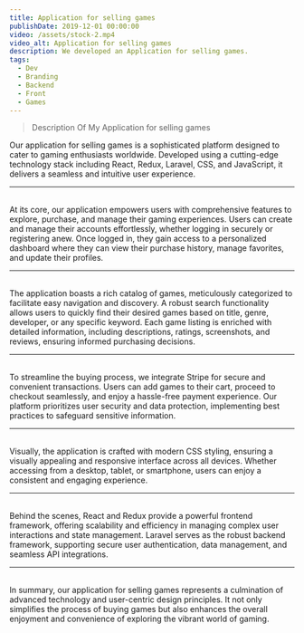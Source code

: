 ```yaml
---
title: Application for selling games
publishDate: 2019-12-01 00:00:00
video: /assets/stock-2.mp4
video_alt: Application for selling games
description: We developed an Application for selling games.
tags:
  - Dev
  - Branding
  - Backend
  - Front
  - Games
---
```

>Description Of My Application for selling games

Our application for selling games is a sophisticated platform designed to cater to gaming enthusiasts worldwide. Developed using a cutting-edge technology stack including React, Redux, Laravel, CSS, and JavaScript, it delivers a seamless and intuitive user experience. 
<hr>
<br>
At its core, our application empowers users with comprehensive features to explore, purchase, and manage their gaming experiences. Users can create and manage their accounts effortlessly, whether logging in securely or registering anew. Once logged in, they gain access to a personalized dashboard where they can view their purchase history, manage favorites, and update their profiles.
<hr>
<br>
The application boasts a rich catalog of games, meticulously categorized to facilitate easy navigation and discovery. A robust search functionality allows users to quickly find their desired games based on title, genre, developer, or any specific keyword. Each game listing is enriched with detailed information, including descriptions, ratings, screenshots, and reviews, ensuring informed purchasing decisions.
<hr>
<br>
To streamline the buying process, we integrate Stripe for secure and convenient transactions. Users can add games to their cart, proceed to checkout seamlessly, and enjoy a hassle-free payment experience. Our platform prioritizes user security and data protection, implementing best practices to safeguard sensitive information.
<hr>
<br>
Visually, the application is crafted with modern CSS styling, ensuring a visually appealing and responsive interface across all devices. Whether accessing from a desktop, tablet, or smartphone, users can enjoy a consistent and engaging experience.
<hr>
<br>
Behind the scenes, React and Redux provide a powerful frontend framework, offering scalability and efficiency in managing complex user interactions and state management. Laravel serves as the robust backend framework, supporting secure user authentication, data management, and seamless API integrations.
<hr>
<br>
In summary, our application for selling games represents a culmination of advanced technology and user-centric design principles. It not only simplifies the process of buying games but also enhances the overall enjoyment and convenience of exploring the vibrant world of gaming.
